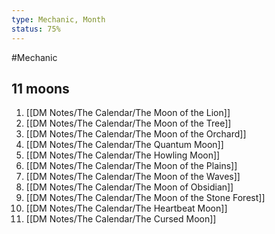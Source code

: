 ```yaml
---
type: Mechanic, Month
status: 75%
---
```


#Mechanic







## 11 moons
1. [[DM Notes/The Calendar/The Moon of the Lion]]
2. [[DM Notes/The Calendar/The Moon of the Tree]]
3. [[DM Notes/The Calendar/The Moon of the Orchard]]
4. [[DM Notes/The Calendar/The Quantum Moon]]
5. [[DM Notes/The Calendar/The Howling Moon]]
6. [[DM Notes/The Calendar/The Moon of the Plains]]
7. [[DM Notes/The Calendar/The Moon of the Waves]]
8. [[DM Notes/The Calendar/The Moon of Obsidian]]
9. [[DM Notes/The Calendar/The Moon of the Stone Forest]]
10. [[DM Notes/The Calendar/The Heartbeat Moon]]
11. [[DM Notes/The Calendar/The Cursed Moon]]
